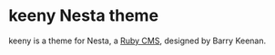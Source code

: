 keeny Nesta theme
=================

keeny is a theme for Nesta, a [Ruby CMS](nesta), designed by Barry Keenan.

[nesta]: http://effectif.com/nesta
